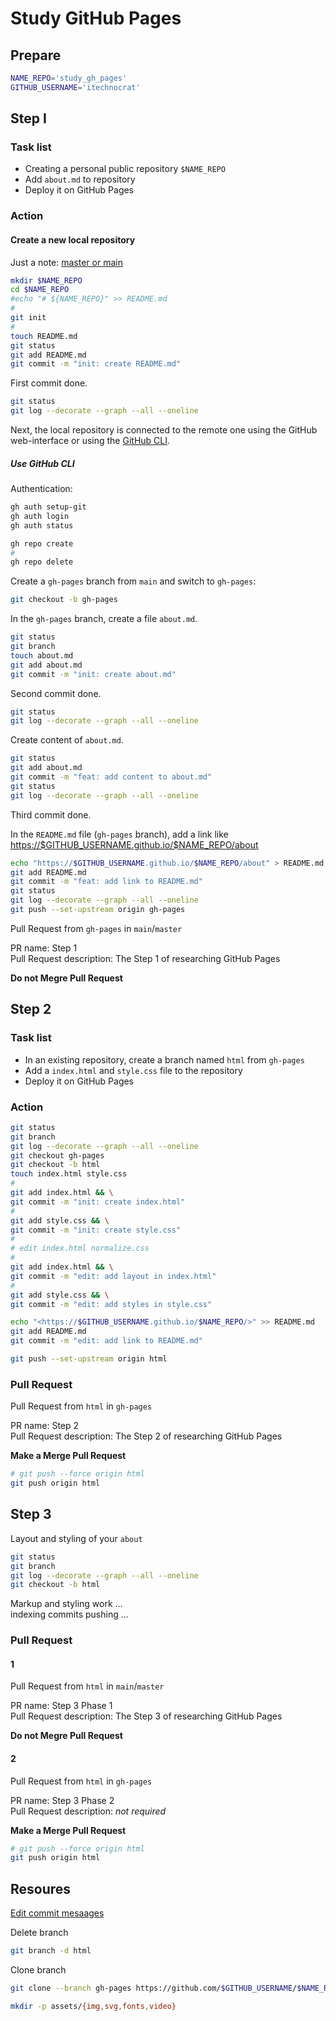 # Study GitHub Pages

## Prepare

```sh
NAME_REPO='study_gh_pages'
GITHUB_USERNAME='itechnocrat'
```

## Step I

### Task list

- Creating a personal public repository `$NAME_REPO`
- Add `about.md` to repository
- Deploy it on GitHub Pages

### Action

#### Create a new local repository

Just a note: [master or main](https://github.com/settings/repositories)

```sh
mkdir $NAME_REPO
cd $NAME_REPO
#echo "# ${NAME_REPO}" >> README.md
#
git init
#
touch README.md
git status
git add README.md
git commit -m "init: create README.md"
```

First commit done.

```sh
git status
git log --decorate --graph --all --oneline
```

Next, the local repository is connected to the remote one using the GitHub web-interface or using the [GitHub CLI](https://cli.github.com/).

##### Use GitHub CLI

Authentication:

```sh
gh auth setup-git
gh auth login
gh auth status
```

```sh
gh repo create
#
gh repo delete
```

Create a `gh-pages` branch from `main` and switch to `gh-pages`:

```sh
git checkout -b gh-pages
```

In the `gh-pages` branch, create a file `about.md`.

```sh
git status
git branch
touch about.md
git add about.md
git commit -m "init: create about.md"
```

Second commit done.

```sh
git status
git log --decorate --graph --all --oneline
```

Create content of `about.md`.

```sh
git status
git add about.md
git commit -m "feat: add content to about.md"
git status
git log --decorate --graph --all --oneline
```

Third commit done.

In the `README.md` file (`gh-pages` branch), add a link like <https://$GITHUB_USERNAME.github.io/$NAME_REPO/about>

```sh
echo "https://$GITHUB_USERNAME.github.io/$NAME_REPO/about" > README.md
git add README.md
git commit -m "feat: add link to README.md"
git status
git log --decorate --graph --all --oneline
git push --set-upstream origin gh-pages
```

Pull Request from `gh-pages` in `main`/`master`

PR name: Step 1  
Pull Request description: The Step 1 of researching GitHub Pages

**Do not Megre Pull Request**

## Step 2

### Task list

- In an existing repository, create a branch named `html` from `gh-pages`
- Add a `index.html` and `style.css` file to the repository
- Deploy it on GitHub Pages

### Action

```sh
git status
git branch
git log --decorate --graph --all --oneline
git checkout gh-pages
git checkout -b html
touch index.html style.css
#
git add index.html && \
git commit -m "init: create index.html"
#
git add style.css && \
git commit -m "init: create style.css"
#
# edit index.html normalize.css
#
git add index.html && \
git commit -m "edit: add layout in index.html"
#
git add style.css && \
git commit -m "edit: add styles in style.css"

echo "<https://$GITHUB_USERNAME.github.io/$NAME_REPO/>" >> README.md
git add README.md
git commit -m "edit: add link to README.md"

git push --set-upstream origin html
```

### Pull Request

Pull Request from `html` in `gh-pages`

PR name: Step 2  
Pull Request description: The Step 2 of researching GitHub Pages

**Make a Merge Pull Request**

```sh
# git push --force origin html
git push origin html
```

## Step 3

Layout and styling of your `about`

```sh
git status
git branch
git log --decorate --graph --all --oneline
git checkout -b html
```

Markup and styling work ...  
indexing commits pushing ...

### Pull Request

#### 1

Pull Request from `html` in `main`/`master`

PR name: Step 3 Phase 1  
Pull Request description: The Step 3 of researching GitHub Pages

**Do not Megre Pull Request**

#### 2

Pull Request from `html` in `gh-pages`

PR name: Step 3 Phase 2  
Pull Request description: *not required*

**Make a Merge Pull Request**


```sh
# git push --force origin html
git push origin html
```

## Resoures

[Edit commit mesaages](https://docs.github.com/en/pull-requests/committing-changes-to-your-project/creating-and-editing-commits/changing-a-commit-message#amending-older-or-multiple-commit-messages)

Delete branch

```sh
git branch -d html
```

Clone branch

```sh
git clone --branch gh-pages https://github.com/$GITHUB_USERNAME/$NAME_REPO
```

```sh
mkdir -p assets/{img,svg,fonts,video}
```

